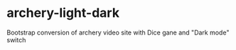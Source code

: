 # archery-light-dark
Bootstrap conversion of archery video site with Dice gane and "Dark mode" switch
